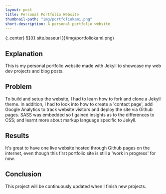 ```yaml
---
layout: post
title: Personal Portfolio Website
thumbnail-path: "img/portfoliokami.png"
short-description: A personal portfolio website
---
```


{:.center}
![]({{ site.baseurl }}/img/portfoliokami.png)

## Explanation

This is my personal portfolio website made with Jekyll to showcase my web dev projects and blog posts.

## Problem

To build and setup the website, I had to learn how to fork and clone a Jekyll theme. In addition, I had to look into how to create a 'contact page', add Google Analytics to track website visitors and deploy the site via Github pages. SASS was embedded so I gained insights as to the differences to CSS; and learnt more about markup language specific to Jekyll.

## Results

It's great to have one live website hosted through Github pages on the internet, even though this first portfolio site is still a 'work in progress' for now.


## Conclusion

This project will be continuously updated when I finish new projects. 